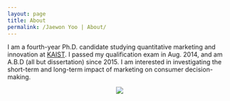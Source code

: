 ```yaml
---
layout: page
title: About
permalink: /Jaewon Yoo | About/
---
```


I am a fourth-year Ph.D. candidate studying quantitative marketing and innovation at [KAIST](http://www.business.kaist.edu/). I passed my qualification exam in Aug. 2014, and am A.B.D (all but dissertation) since 2015. I am interested in investigating the short-term and long-term impact of marketing on consumer decision-making.

 <p align="center">
   <img src="https://github.com/j1yoo4/j1yoo4.github.io/blob/master/Jaewon_Yoo_3_HKUST.png?raw=true">
</p>
